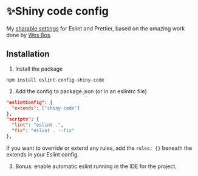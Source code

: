 # ✨Shiny code config

My [sharable settings](https://eslint.org/docs/latest/developer-guide/shareable-configs) for Eslint and Prettier, based on the amazing work done by [Wes Bos](https://github.com/wesbos/eslint-config-wesbos/).

## Installation

1. Install the package
```
npm install eslint-config-shiny-code
```

2. Add the config to package.json (or in an eslintrc file)
```json
"eslintConfig": {
  "extends": ["shiny-code"]
},
"scripts": {
  "lint": "eslint .",
  "fix": "eslint . --fix"
},
```

If you want to override or extend any rules, add the `rules: {}` beneath the extends in your Eslint config.

3. Bonus: enable automatic eslint running in the IDE for the project.
